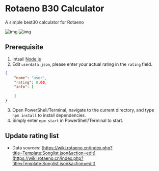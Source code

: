 # Rotaeno B30 Calculator

A simple best30 calculator for Rotaeno

![img](./images/screenshot1.png)
![img](./images/screenshot2.png)

## Prerequisite

1. Intsall [Node.js](https://nodejs.org)
2. Edit `userdata.json`, please enter your actual rating in the `rating` field.

```json
{
    "name": "user",
    "rating": 0.00,
    "info": [
  
    ]
}
```

3. Open PowerShell/Terminal, navigate to the current directory, and type `npm install` to install dependencies.
4. Simply enter `npm start` in PowerShell/Terminal to start.

## Update rating list

- Data sources: [https://wiki.rotaeno.cn/index.php?title=Template:Songlist.json&action=edit](https://wiki.rotaeno.cn/index.php?title=Template:Songlist.json&action=edit)